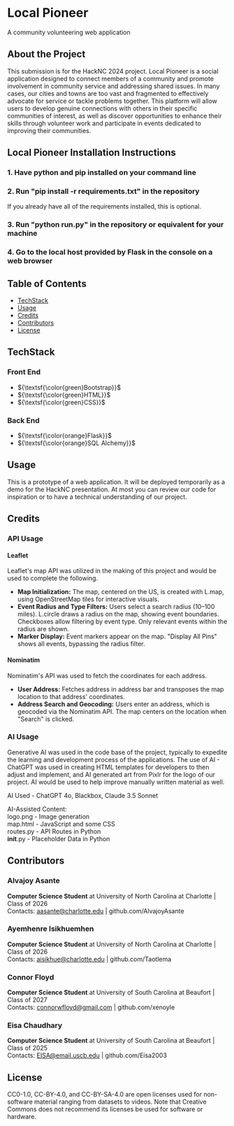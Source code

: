 # Local Pioneer
A community volunteering web application

## About the Project
This submission is for the HackNC 2024 project. Local Pioneer is a social application designed to connect members of a community and promote involvement in community service and addressing shared issues. In many cases, our cities and towns are too vast and fragmented to effectively advocate for service or tackle problems together. This platform will allow users to develop genuine connections with others in their specific communities of interest, as well as discover opportunities to enhance their skills through volunteer work and participate in events dedicated to improving their communities.

## Local Pioneer Installation Instructions

### 1. Have python and pip installed on your command line

### 2. Run "pip install -r requirements.txt" in the repository
If you already have all of the requirements installed, this is optional.

### 3. Run "python run.py" in the repository or equivalent for your machine

### 4. Go to the local host provided by Flask in the console on a web browser

## Table of Contents
- [TechStack](#techstack)
- [Usage](#usage)
- [Credits](#credits)
- [Contributors](#contributors)
- [License](#license)

## TechStack
### Front End
- ${\textsf{\color{green}Bootstrap}}$
- ${\textsf{\color{green}HTML}}$
- ${\textsf{\color{green}CSS}}$
### Back End
- ${\textsf{\color{orange}Flask}}$
- ${\textsf{\color{orange}SQL Alchemy}}$

## Usage
This is a prototype of a web application. It will be deployed temporarily as a demo for the HackNC presentation. At most you can review our code for inspiration or to have a technical understanding of our project.

## Credits
### API Usage
#### Leaflet
Leaflet's map API was utilized in the making of this project and would be used to complete the following.
- **Map Initialization:** The map, centered on the US, is created with L.map, using OpenStreetMap tiles for interactive visuals.
- **Event Radius and Type Filters:** Users select a search radius (10–100 miles). L.circle draws a radius on the map, showing event boundaries. Checkboxes allow filtering by event type. Only relevant events within the radius are shown.
- **Marker Display:** Event markers appear on the map. "Display All Pins" shows all events, bypassing the radius filter.

#### Nominatim
Nominatim's API was used to fetch the coordinates for each address.
- **User Address:** Fetches address in address bar and transposes the map location to that address' coordinates.
- **Address Search and Geocoding:** Users enter an address, which is geocoded via the Nominatim API. The map centers on the location when "Search" is clicked.

### AI Usage
Generative AI was used in the code base of the project, typically to expedite the learning and development process of the applications. The use of AI - ChatGPT was used in creating HTML templates for developers to then adjust and implement, and AI generated art from Pixlr for the logo of our project. AI would be used to help improve manually written material as well.

AI Used - ChatGPT 4o, Blackbox, Claude 3.5 Sonnet

AI-Assisted Content:  
logo.png - Image generation  
map.html - JavaScript and some CSS  
routes.py -  API Routes in Python  
__init__.py - Placeholder Data in Python  



## Contributors
### Alvajoy Asante
**Computer Science Student** at University of North Carolina at Charlotte | Class of 2026<br>
Contacts: aasante@charlotte.edu | github.com/AlvajoyAsante

### Ayemhenre Isikhuemhen
**Computer Science Student** at University of North Carolina at Charlotte | Class of 2026<br>
Contacts: aisikhue@charlotte.edu | github.com/Taotlema

### Connor Floyd
**Computer Science Student** at University of South Carolina at Beaufort | Class of 2027<br>
Contacts: connorwfloyd@gmail.com | github.com/xenoyle

### Eisa Chaudhary
**Computer Science Student** at University of South Carolina at Beaufort | Class of 2025<br>
Contacts: EISA@email.uscb.edu | github.com/Eisa2003

## License
CC0-1.0, CC-BY-4.0, and CC-BY-SA-4.0 are open licenses used for non-software material ranging from datasets to videos. Note that Creative Commons does not recommend its licenses be used for software or hardware.
